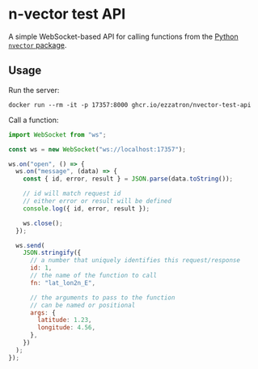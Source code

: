 # n-vector test API

A simple WebSocket-based API for calling functions from the [Python `nvector`
package].

[python `nvector` package]: https://nvector.readthedocs.io/

## Usage

Run the server:

    docker run --rm -it -p 17357:8000 ghcr.io/ezzatron/nvector-test-api

Call a function:

```js
import WebSocket from "ws";

const ws = new WebSocket("ws://localhost:17357");

ws.on("open", () => {
  ws.on("message", (data) => {
    const { id, error, result } = JSON.parse(data.toString());

    // id will match request id
    // either error or result will be defined
    console.log({ id, error, result });

    ws.close();
  });

  ws.send(
    JSON.stringify({
      // a number that uniquely identifies this request/response
      id: 1,
      // the name of the function to call
      fn: "lat_lon2n_E",

      // the arguments to pass to the function
      // can be named or positional
      args: {
        latitude: 1.23,
        longitude: 4.56,
      },
    })
  );
});
```
